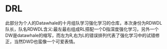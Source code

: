 # DRL
此部分为个人的Datawhale的十月组队学习强化学习的仓库，本次身份为RDWDL队长，队名RDWDL含义:最左最右组成RL搭配一个D指深度强化学习，另外一个DW是datawhale的缩写，而左为R,右为L的错误排列代表了强化学习中的试错修正，当然DWD也蛮像一个可爱表情。